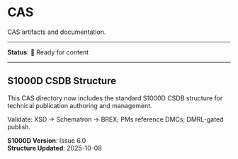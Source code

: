 # CAS

CAS artifacts and documentation.

---

**Status**: 🚧 Ready for content

---

## S1000D CSDB Structure

This CAS directory now includes the standard S1000D CSDB structure for technical publication authoring and management.

Validate: XSD → Schematron → BREX; PMs reference DMCs; DMRL-gated publish.

**S1000D Version**: Issue 6.0  
**Structure Updated**: 2025-10-08
